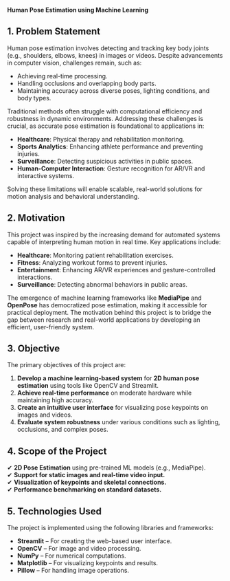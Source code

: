 
**Human Pose Estimation using Machine Learning**  

## **1. Problem Statement**  
Human pose estimation involves detecting and tracking key body joints (e.g., shoulders, elbows, knees) in images or videos. Despite advancements in computer vision, challenges remain, such as:  
- Achieving real-time processing.  
- Handling occlusions and overlapping body parts.  
- Maintaining accuracy across diverse poses, lighting conditions, and body types.  

Traditional methods often struggle with computational efficiency and robustness in dynamic environments. Addressing these challenges is crucial, as accurate pose estimation is foundational to applications in:  
- **Healthcare**: Physical therapy and rehabilitation monitoring.  
- **Sports Analytics**: Enhancing athlete performance and preventing injuries.  
- **Surveillance**: Detecting suspicious activities in public spaces.  
- **Human-Computer Interaction**: Gesture recognition for AR/VR and interactive systems.  

Solving these limitations will enable scalable, real-world solutions for motion analysis and behavioral understanding.  


## **2. Motivation**  
This project was inspired by the increasing demand for automated systems capable of interpreting human motion in real time. Key applications include:  
- **Healthcare**: Monitoring patient rehabilitation exercises.  
- **Fitness**: Analyzing workout forms to prevent injuries.  
- **Entertainment**: Enhancing AR/VR experiences and gesture-controlled interactions.  
- **Surveillance**: Detecting abnormal behaviors in public areas.  

The emergence of machine learning frameworks like **MediaPipe** and **OpenPose** has democratized pose estimation, making it accessible for practical deployment. The motivation behind this project is to bridge the gap between research and real-world applications by developing an efficient, user-friendly system.  



## **3. Objective**  
The primary objectives of this project are:  
1. **Develop a machine learning-based system** for **2D human pose estimation** using tools like OpenCV and Streamlit.  
2. **Achieve real-time performance** on moderate hardware while maintaining high accuracy.  
3. **Create an intuitive user interface** for visualizing pose keypoints on images and videos.  
4. **Evaluate system robustness** under various conditions such as lighting, occlusions, and complex poses.  


## **4. Scope of the Project**  


✔ **2D Pose Estimation** using pre-trained ML models (e.g., MediaPipe).  
✔ **Support for static images and real-time video input.**  
✔ **Visualization of keypoints and skeletal connections.**  
✔ **Performance benchmarking on standard datasets.**  



## **5. Technologies Used**  
The project is implemented using the following libraries and frameworks:  
- **Streamlit** – For creating the web-based user interface.  
- **OpenCV** – For image and video processing.  
- **NumPy** – For numerical computations.  
- **Matplotlib** – For visualizing keypoints and results.  
- **Pillow** – For handling image operations.  

